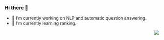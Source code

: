 
<!--
**thetaaaaa/thetaaaaa** is a ✨ _special_ ✨ repository because its `README.md` (this file) appears on your GitHub profile.
Here are some ideas to get you started:

- 👯 I’m looking to collaborate on ...
- 🤔 I’m looking for help with ...
- 💬 Ask me about ...
- 📫 How to reach me: ...
- 😄 Pronouns: ...
- ⚡ Fun fact: ...
-->
### Hi there 👋
- 🔭 I’m currently working on NLP and automatic question answering.
- 🌱 I’m currently learning ranking.

<img align="right" src="https://github-readme-stats.vercel.app/api?username=thetaaaaa&show_icons=true&icon_color=CE1D2D&text_color=718096&bg_color=ffffff&hide_title=true" />
